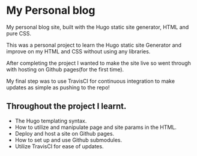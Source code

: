 # My Personal blog
My personal blog site, built with the Hugo static site generator, HTML and pure CSS.

This was a personal project to learn the Hugo static site Generator and improve on my HTML and CSS without using any libraries.

After completing the project I wanted to make the site live so went through with hosting on Github pages(for the first time).

My final step was to use TravisCI for continuous integration to make updates as simple as pushing to the repo!

## Throughout the project I learnt.

* The Hugo templating syntax.
* How to utilize and manipulate page and site params in the HTML.
* Deploy and host a site on Github pages.
* How to set up and use Github submodules.
* Utilize TravisCI for ease of updates.
